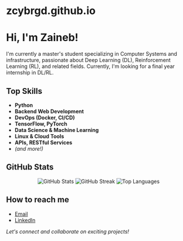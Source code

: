 # zcybrgd.github.io
# Hi, I'm Zaineb!

I'm currently a master's student specializing in Computer Systems and infrastructure, passionate about Deep Learning (DL), Reinforcement Learning (RL), and related fields. Currently, I'm looking for a final year internship in DL/RL.

## Top Skills

- **Python**
- **Backend Web Development**
- **DevOps (Docker, CI/CD)**
- **TensorFlow, PyTorch**
- **Data Science & Machine Learning**
- **Linux & Cloud Tools**
- **APIs, RESTful Services**
- *(and more!)*


## GitHub Stats

<p align="center">
  <img src="https://github-readme-stats.vercel.app/api?username=zcybrgd&show_icons=true&theme=radical" alt="GitHub Stats" />
  <img src="https://github-readme-streak-stats.herokuapp.com/?user=zcybrgd&theme=radical" alt="GitHub Streak" />
  <img src="https://github-readme-stats.vercel.app/api/top-langs/?username=zcybrgd&layout=compact&theme=radical" alt="Top Languages" />
</p>

## How to reach me

- [Email](mailto:lz_boukhetala@esi.dz)
- [LinkedIn](https://www.linkedin.com/in/zainebbkh/)


*Let's connect and collaborate on exciting projects!*
